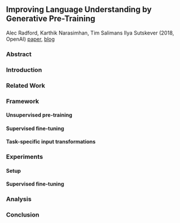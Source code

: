 ## Improving Language Understanding by Generative Pre-Training  

Alec Radford, Karthik Narasimhan, Tim Salimans Ilya Sutskever (2018, OpenAI) [paper](https://s3-us-west-2.amazonaws.com/openai-assets/research-covers/language-unsupervised/language_understanding_paper.pdf), [blog](https://openai.com/blog/language-unsupervised/)   

### Abstract  


### Introduction  


### Related Work  


### Framework  
####  Unsupervised pre-training  


####  Supervised fine-tuning  


####  Task-specific input transformations  


### Experiments  
####  Setup  


####  Supervised fine-tuning  


###  Analysis  


###  Conclusion  



<!--stackedit_data:
eyJoaXN0b3J5IjpbLTE3NDQxNzQ1NzhdfQ==
-->